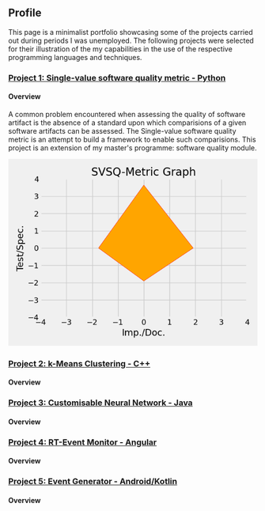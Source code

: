 ## Profile

This page is a minimalist portfolio showcasing some of the projects carried out during periods 
I was unemployed. The following projects were selected for their illustration of the my capabilities in the
use of the respective programming languages and techniques.

### [Project 1: Single-value software quality metric - Python](https://github.com/Pendo720/svsqm)  
#### Overview
A common problem encountered when assessing the quality of software artifact is the absence of a standard
upon which comparisions of a given software artifacts can be assessed. The Single-value software quality metric is
an attempt to build a framework to enable such comparisions. This project is an extension of my master's 
programme: software quality module. 

![](/gh-images/svsqm_graph.png)

### [Project 2: k-Means Clustering - C++](https://github.com/Pendo720/kmeans-fp)  
#### Overview

### [Project 3: Customisable Neural Network - Java](https://github.com/Pendo720/nn-fp)  
#### Overview

### [Project 4: RT-Event Monitor - Angular](https://github.com/Pendo720/Tri-Font)  
#### Overview

### [Project 5: Event Generator - Android/Kotlin](https://github.com/Pendo720/nfc-eg)  
#### Overview
